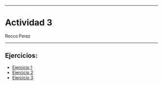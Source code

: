 
---

# Actividad 3

Rocco Perez

---

## Ejercicios:

- [Ejercicio 1](https://carpetadigital.rocopolas.site/?trabajo=vivani_ejer/3/ej1.md)
- [Ejercicio 2](https://carpetadigital.rocopolas.site/?trabajo=vivani_ejer/3/ej2.md)
- [Ejercicio 3](https://carpetadigital.rocopolas.site///?trabajo=vivani_ejer/3/ej3.md)
